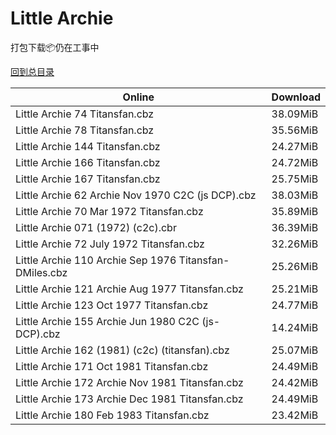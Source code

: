 # Little Archie

打包下载📦仍在工事中

[回到总目录](/Catalogs.md)







Online | Download
--- | ---
Little Archie 74 Titansfan.cbz | 38.09MiB
Little Archie 78 Titansfan.cbz | 35.56MiB
Little Archie 144 Titansfan.cbz | 24.27MiB
Little Archie 166 Titansfan.cbz | 24.72MiB
Little Archie 167 Titansfan.cbz | 25.75MiB
Little Archie 62 Archie Nov 1970 C2C (js DCP).cbz | 38.03MiB
Little Archie 70 Mar 1972 Titansfan.cbz | 35.89MiB
Little Archie 071 (1972) (c2c).cbr | 36.39MiB
Little Archie 72 July 1972 Titansfan.cbz | 32.26MiB
Little Archie 110 Archie Sep 1976 Titansfan-DMiles.cbz | 25.26MiB
Little Archie 121 Archie Aug 1977 Titansfan.cbz | 25.21MiB
Little Archie 123 Oct 1977 Titansfan.cbz | 24.77MiB
Little Archie 155 Archie Jun 1980 C2C (js-DCP).cbz | 14.24MiB
Little Archie 162 (1981) (c2c) (titansfan).cbz | 25.07MiB
Little Archie 171 Oct 1981 Titansfan.cbz | 24.49MiB
Little Archie 172 Archie Nov 1981 Titansfan.cbz | 24.42MiB
Little Archie 173 Archie Dec 1981 Titansfan.cbz | 24.49MiB
Little Archie 180 Feb 1983 Titansfan.cbz | 23.42MiB
